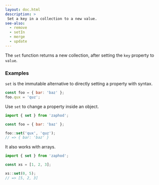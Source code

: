 ```yaml
---
layout: doc.html
description: >
 Set a key in a collection to a new value.
see-also:
  - remove
  - setIn
  - merge
  - update
---
```


The `set` function returns a new collection, after setting the `key` property to `value`.

### Examples
`set` is the immutable alternative to directly setting a property with syntax.

```js
const foo = { bar: 'baz' };
foo.qux = 'quz';
```

Use `set` to change a property inside an object.

```js
import { set } from 'zaphod';

const foo = { bar: 'baz' };

foo::set('qux', 'quz');
// => { bar: 'baz' }
```

It also works with arrays.

```js
import { set } from 'zaphod';

const xs = [1, 2, 3];

xs::set(0, 5);
// => [5, 2, 3]
```

